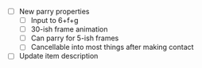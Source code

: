 - [ ] New parry properties
	- [ ] Input to 6+f+g
	- [ ] 30-ish frame animation
	- [ ] Can parry for 5-ish frames
	- [ ] Cancellable into most things after making contact 
- [ ] Update item description
